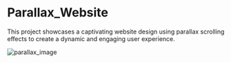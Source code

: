 # Parallax_Website

This project showcases a captivating website design using parallax scrolling effects to create a dynamic and engaging user experience.

![parallax_image](https://github.com/spark353/Parallax_Website/assets/166623238/99eebb2f-3355-44d4-a858-a9692ace3812)
